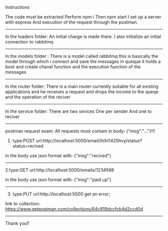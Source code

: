 Instructions

The code must be extracted
Perform npm i
Then npm start
I set up a server with express
And execution of the request through the postman.

-------------------------------------------------------------

In the loaders folder:
An initial charge is made there. 
I also initialize an initial connection to rabbitmq

-------------------------------------------------------------

In the models folder :
There is a model called rabbitmq
this is basically the model through which 
i connect and save the messages in queque
it holds a boot and create chanel function
and the execution function of the messages

-------------------------------------------------------------

In the router folder:
There is a main router
currently suitable for all existing applications
and he receives a request and drops the income to the queqe
and the operation of the reciver

-------------------------------------------------------------

In the service folder:
There are two sevices
One per sender
And one to reciver

-------------------------------------------------------------



postman request exam:
All requests must contain in body:
{"msg":"..."}!!!

1. type:POST
url:http://localhost:5000/email/ihihi1425hvy/status?status=recived

in the body use json format with:
{"msg":"recived"}

-------------------------------------------------------------

2.type:GET
url:http://localhost:5000/emails/1234568

in the body use json format with:
{"msg":"paid up"}


-------------------------------------------------------------

3. type:PUT
url:http://localhost:5000
get an error;

link to collection:
https://www.getpostman.com/collections/64c919dccfcb4d2ccd0d

-------------------------------------------------------------


Thank you!!



